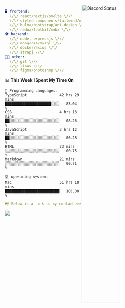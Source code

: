 
<a href="https://discord.com/users/279302975371870218" target="_blank">
    <img width="50%" align="right" alt="Discord Status" src="https://lanyard.cnrad.dev/api/279302975371870218?bg=161B22&borderRadius=5px%205px%200%200&hideTimestamp=true&idleMessage=Just%20chillin%27%20at%20the%20moment&animated=true">
</a>

```yaml
🖥️ frontend: 
  \/\/ react/nextjs/svelte \/\/
  \/\/ styled-components/tailwind/mui/
  \/\/ bulma/bootstrap/ant-design \/\/
  \/\/ redux/toolkit/mobx \/\/
🛠 backend: 
  \/\/ node, expressjs \/\/
  \/\/ mongoose/mysql \/\/
  \/\/ docker/axios \/\/
  \/\/ strapi \/\/
👨‍💻 other: 
  \/\/ git \/\/ 
  \/\/ linux \/\/
  \/\/ figma/photoshop \/\/
```
<!--START_SECTION:waka-->
📊 **This Week I Spent My Time On** 

```text
💬 Programming Languages: 
TypeScript               42 hrs 29 mins      █████████████████████░░░░   83.04 % 
CSS                      4 hrs 13 mins       ██░░░░░░░░░░░░░░░░░░░░░░░   08.26 % 
JavaScript               3 hrs 12 mins       ██░░░░░░░░░░░░░░░░░░░░░░░   06.28 % 
HTML                     23 mins             ░░░░░░░░░░░░░░░░░░░░░░░░░   00.75 % 
Markdown                 21 mins             ░░░░░░░░░░░░░░░░░░░░░░░░░   00.71 % 

💻 Operating System: 
Mac                      51 hrs 10 mins      █████████████████████████   100.00 % 
```


<!--END_SECTION:waka-->
```yaml
📭 Below is a link to my contact website 
```
<a href="https://mxns.xyz" target="_black"> <img src="https://img.shields.io/badge/website-161B22?style=for-the-badge&logo=About.me&logoColor=white"></img> <a/>
